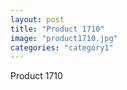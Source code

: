 ```yaml
---
layout: post
title: "Product 1710"
image: "product1710.jpg"
categories: "category1"
---
```

Product 1710

